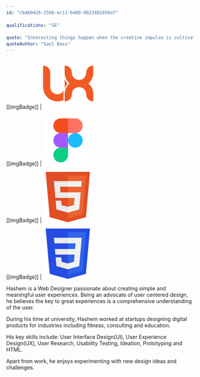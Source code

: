 ```yaml
---
id: "cb4b042b-2598-ec11-b400-0022481856af"

qualifications: "SE"

quote: "Interesting things happen when the creative impulse is cultivated with curiosity, freedom and intensity."
quoteAuthor: "Saul Bass"
---
```



[[imgBadge]]
| ![ui/ux design](../badges/Designer-web-ux.png)

[[imgBadge]]
| ![](../badges/Designer-figma.png)

[[imgBadge]]
| ![HTML5](../badges/Designer-web-html5.png)

[[imgBadge]]
| ![css](../badges/Designer-web-css3.png)



Hashem is a Web Designer passionate about creating simple and meaningful user experiences. Being an advocate of
user centered design, he believes the key to great experiences is a comprehensive understanding of the user.

During his time at university, Hashem worked at startups designing digital products for industries including fitness, consulting and education.

His key skills include: User Interface Design(UI), User Experience Design(UX), User Research, Usability Testing, Ideation, Prototyping and HTML.

Apart from work, he enjoys experimenting with new design ideas and challenges.
